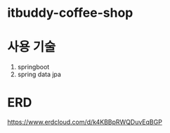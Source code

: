 # itbuddy-coffee-shop

# 사용 기술
1. springboot
2. spring data jpa

# ERD
https://www.erdcloud.com/d/k4KBBpRWQDuvEqBGP


